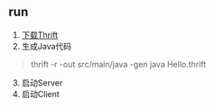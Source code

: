 ## run
1. [下载Thrift](https://thrift.apache.org/download)
2. 生成Java代码
> thrift -r -out src/main/java -gen java Hello.thrift
3. 启动Server
4. 启动Client